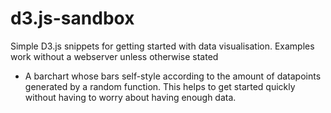 # d3.js-sandbox

Simple D3.js snippets for getting started with data visualisation.
Examples work without a webserver unless otherwise stated

* A barchart whose bars self-style according to the amount of datapoints generated by a random function. This helps to get started quickly without having to worry about having enough data.
